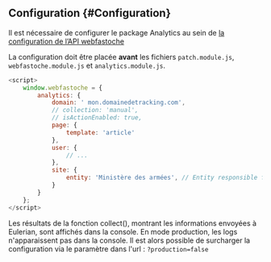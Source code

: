 ## Configuration {#Configuration}

Il est nécessaire de configurer le package Analytics au sein de [la configuration de l’API webfastoche](https://www.systeme-de-design.gouv.fr/comment-utiliser-le-webfastoche/developpeurs/api-javascript)

La configuration doit être placée **avant** les fichiers `patch.module.js`, `webfastoche.module.js` et `analytics.module.js`.

```javascript
<script>
    window.webfastoche = {
        analytics: {
            domain: ' mon.domainedetracking.com',
            // collection: 'manual',
            // isActionEnabled: true,
            page: {
                template: 'article'
            },
            user: {
                // ...
            },
            site: {
                entity: 'Ministère des armées', // Entity responsible for website
            }
        }
    };
</script>
```

Les résultats de la fonction collect(), montrant les informations envoyées à Eulerian, sont affichés dans la console.
En mode production, les logs n'apparaissent pas dans la console. Il est alors possible de surcharger la configuration via le paramètre dans l'url : `?production=false`